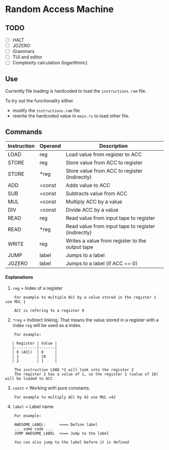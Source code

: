 # Random Access Machine

## TODO
* [ ] HALT
* [ ] JGZERO
* [ ] Grammars
* [ ] TUI and editor
* [ ] Complexity calculation (logarithmic)

## Use
Currently file loading is hardcoded to load the `instructions.ram` file.

To try out the functionality either
* modify the `instructions.ram` file
* rewrite the hardcoded value in `main.rs` to load other file.

## Commands

| Instruction | Operand | Description                                         |
|-------------|---------|-----------------------------------------------------|
| LOAD        | reg     | Load value from register to ACC                     |
| STORE       | reg     | Store value from ACC to register                    |
| STORE       | *reg    | Store value from ACC to register (indirectly)       |
| ADD         | =const  | Adds value to ACC                                   |
| SUB         | =const  | Subtracts value from ACC                            |
| MUL         | =const  | Multiply ACC by a value                             |
| DIV         | =const  | Divide ACC by a value                               |
| READ        | reg     | Read value from input tape to register              |
| READ        | *reg    | Read value from input tape to register (indirectly) |
| WRITE       | reg     | Writes a value from register to the output tape     |
| JUMP        | label   | Jumps to a label                                    |
| JGZERO      | label   | Jumps to a label (if ACC == 0)                      |

#### Explanations
1) `reg` = Index of a register
```   
    For example to multiple ACC by a value stored in the register 1 use MUL 1
    
    ACC is refering to a register 0
```
2) `*reg` = Indirect linking. That means the value stored in a register with a index `reg` will be used as a index.
```
    For example:
   
   | Register | Value |
   |----------|-------|
   | 0 (ACC)  | 0     |
   | 1        | 10    |
   | 2        | 1     |
   
    The instruction LOAD *2 will look into the register 2
    The register 2 has a value of 1, so the register 1 (value of 10) will be loaded to ACC
```
3) `const` = Working with pure constants.
```    
    For example to multiply ACC by 42 use MUL =42
```
4) `label` = Label name
```
    For example:
    
    AWESOME_LABEL:      <=== Define label
    ... some code ...
    JUMP AWESOME_LABEL  <=== Jump to the label
    
    You can also jump to the label before it is defined
```